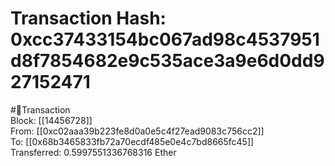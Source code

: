 
Transaction Hash: 0xcc37433154bc067ad98c4537951d8f7854682e9c535ace3a9e6d0dd927152471
====================================================================================
  
#💸Transaction  
Block: [[14456728]]  
From: [[0xc02aaa39b223fe8d0a0e5c4f27ead9083c756cc2]]  
To: [[0x68b3465833fb72a70ecdf485e0e4c7bd8665fc45]]  
Transferred: 0.5997551336768316 Ether